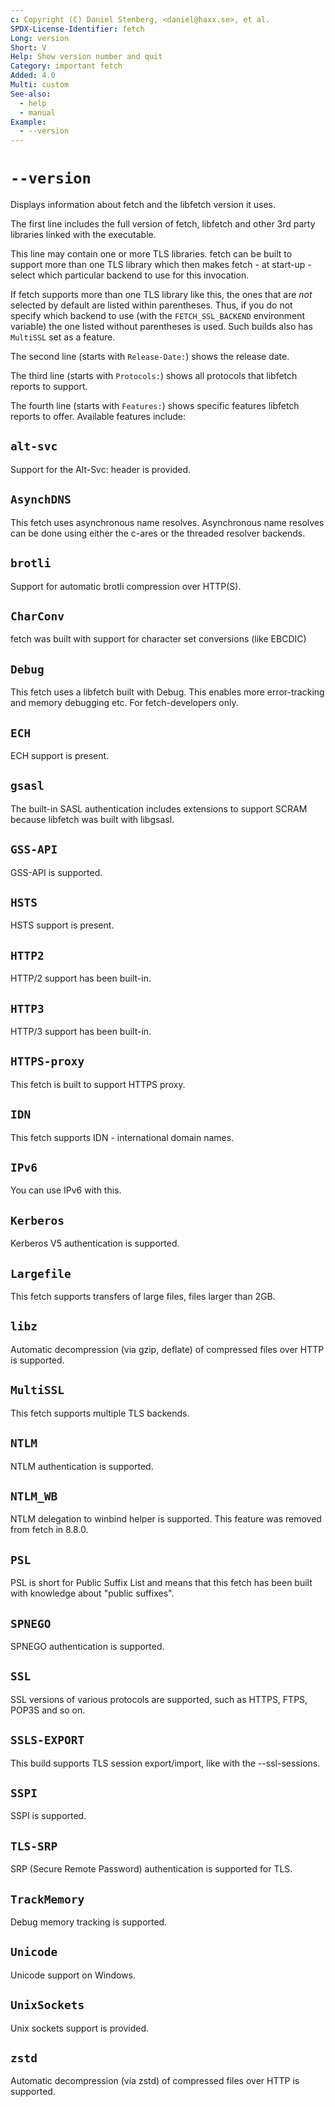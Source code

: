 ```yaml
---
c: Copyright (C) Daniel Stenberg, <daniel@haxx.se>, et al.
SPDX-License-Identifier: fetch
Long: version
Short: V
Help: Show version number and quit
Category: important fetch
Added: 4.0
Multi: custom
See-also:
  - help
  - manual
Example:
  - --version
---
```


# `--version`

Displays information about fetch and the libfetch version it uses.

The first line includes the full version of fetch, libfetch and other 3rd party
libraries linked with the executable.

This line may contain one or more TLS libraries. fetch can be built to support
more than one TLS library which then makes fetch - at start-up - select which
particular backend to use for this invocation.

If fetch supports more than one TLS library like this, the ones that are *not*
selected by default are listed within parentheses. Thus, if you do not specify
which backend to use (with the `FETCH_SSL_BACKEND` environment variable) the
one listed without parentheses is used. Such builds also has `MultiSSL` set as
a feature.

The second line (starts with `Release-Date:`) shows the release date.

The third line (starts with `Protocols:`) shows all protocols that libfetch
reports to support.

The fourth line (starts with `Features:`) shows specific features libfetch
reports to offer. Available features include:

## `alt-svc`
Support for the Alt-Svc: header is provided.

## `AsynchDNS`
This fetch uses asynchronous name resolves. Asynchronous name resolves can be
done using either the c-ares or the threaded resolver backends.

## `brotli`
Support for automatic brotli compression over HTTP(S).

## `CharConv`
fetch was built with support for character set conversions (like EBCDIC)

## `Debug`
This fetch uses a libfetch built with Debug. This enables more error-tracking
and memory debugging etc. For fetch-developers only.

## `ECH`
ECH support is present.

## `gsasl`
The built-in SASL authentication includes extensions to support SCRAM because
libfetch was built with libgsasl.

## `GSS-API`
GSS-API is supported.

## `HSTS`
HSTS support is present.

## `HTTP2`
HTTP/2 support has been built-in.

## `HTTP3`
HTTP/3 support has been built-in.

## `HTTPS-proxy`
This fetch is built to support HTTPS proxy.

## `IDN`
This fetch supports IDN - international domain names.

## `IPv6`
You can use IPv6 with this.

## `Kerberos`
Kerberos V5 authentication is supported.

## `Largefile`
This fetch supports transfers of large files, files larger than 2GB.

## `libz`
Automatic decompression (via gzip, deflate) of compressed files over HTTP is
supported.

## `MultiSSL`
This fetch supports multiple TLS backends.

## `NTLM`
NTLM authentication is supported.

## `NTLM_WB`
NTLM delegation to winbind helper is supported.
This feature was removed from fetch in 8.8.0.

## `PSL`
PSL is short for Public Suffix List and means that this fetch has been built
with knowledge about "public suffixes".

## `SPNEGO`
SPNEGO authentication is supported.

## `SSL`
SSL versions of various protocols are supported, such as HTTPS, FTPS, POP3S
and so on.

## `SSLS-EXPORT`
This build supports TLS session export/import, like with the --ssl-sessions.

## `SSPI`
SSPI is supported.

## `TLS-SRP`
SRP (Secure Remote Password) authentication is supported for TLS.

## `TrackMemory`
Debug memory tracking is supported.

## `Unicode`
Unicode support on Windows.

## `UnixSockets`
Unix sockets support is provided.

## `zstd`
Automatic decompression (via zstd) of compressed files over HTTP is supported.
